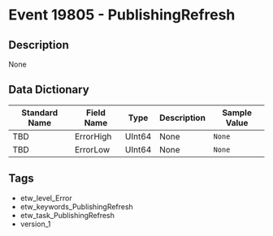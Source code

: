 # Event 19805 - PublishingRefresh

## Description
None

## Data Dictionary
|Standard Name|Field Name|Type|Description|Sample Value|
|---|---|---|---|---|
|TBD|ErrorHigh|UInt64|None|`None`|
|TBD|ErrorLow|UInt64|None|`None`|

## Tags
* etw_level_Error
* etw_keywords_PublishingRefresh
* etw_task_PublishingRefresh
* version_1